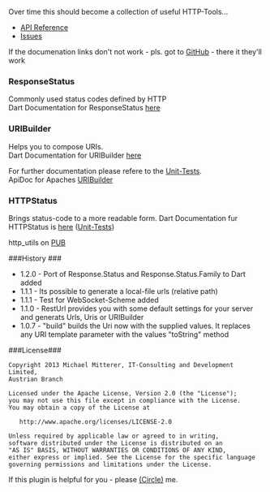 Over time this should become a collection of useful HTTP-Tools...

* [API Reference][4]
* [Issues][5]

If the documenation links don't not work - pls. got to [GitHub][9] - there it they'll work

### ResponseStatus ###
Commonly used status codes defined by HTTP<br>
Dart Documentation for ResponseStatus [here][10]

### URIBuilder ###
Helps you to compose URIs.<br>
Dart Documentation for URIBuilder [here][6]
 
For further documentation please refere to the [Unit-Tests][1].<br>
ApiDoc for Apaches [URIBuilder][3]

### HTTPStatus ###
Brings status-code to a more readable form.
Dart Documentation fur HTTPStatus is [here][7] 
([Unit-Tests][2])

http_utils on [PUB][8]

###History ###
* 1.2.0 - Port of Response.Status and Response.Status.Family to Dart added
* 1.1.1 - Its possible to generate a local-file urls (relative path)
* 1.1.1 - Test for WebSocket-Scheme added
* 1.1.0 - RestUrl provides you with some default settings for your server and generats Urls, Uris or URIBuilder
* 1.0.7 - "build" builds the Uri now with the supplied values. It replaces any URI template parameter with the values "toString" method

###License###

    Copyright 2013 Michael Mitterer, IT-Consulting and Development Limited,
    Austrian Branch

    Licensed under the Apache License, Version 2.0 (the "License");
    you may not use this file except in compliance with the License.
    You may obtain a copy of the License at

       http://www.apache.org/licenses/LICENSE-2.0

    Unless required by applicable law or agreed to in writing, 
    software distributed under the License is distributed on an 
    "AS IS" BASIS, WITHOUT WARRANTIES OR CONDITIONS OF ANY KIND, 
    either express or implied. See the License for the specific language 
    governing permissions and limitations under the License.
    
If this plugin is helpful for you - please [(Circle)](http://gplus.mikemitterer.at/) me.

[1]: https://github.com/MikeMitterer/dart-http_utils/blob/master/test/src/uribuilder_test.dart
[2]: https://github.com/MikeMitterer/dart-http_utils/blob/master/test/src/httpstatus_test.dart
[3]: http://hc.apache.org/httpcomponents-client-ga/httpclient/apidocs/org/apache/http/client/utils/URIBuilder.html
[4]: http://htmlpreview.github.io/?https://raw.github.com/MikeMitterer/dart-http_utils/master/lib/docs/httputils.html
[5]: https://github.com/MikeMitterer/dart-http_utils/issues
[6]: http://htmlpreview.github.io/?https://raw.github.com/MikeMitterer/dart-http_utils/master/lib/docs/httputils/URIBuilder.html
[7]: http://htmlpreview.github.io/?https://raw.github.com/MikeMitterer/dart-http_utils/master/lib/docs/httputils/HttpStatus.html
[8]: http://pub.dartlang.org/packages/http_utils
[9]: https://github.com/MikeMitterer/dart-http_utils
[10]: http://htmlpreview.github.io/?https://raw.github.com/MikeMitterer/dart-http_utils/master/lib/docs/httputils/ResponseStatus.html